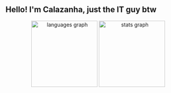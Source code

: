 ## Hello! I'm Calazanha, just the IT guy btw

<div align="center">  
  <img src="https://github-readme-stats.vercel.app/api/top-langs?username=calazanha&locale=en&hide_title=false&layout=donut&card_width=320&langs_count=5&hide_border=false&order=2&theme=transparent" height="180" alt="languages graph"  />
  <img src="https://github-readme-stats.vercel.app/api?username=calazanha&hide_title=false&hide_rank=true&show_icons=true&include_all_commits=true&count_private=true&disable_animations=false&theme=transparent&locale=en&hide_border=false&order=1" height="180" alt="stats graph"  />
</div>


<br>
<br>
</div>
